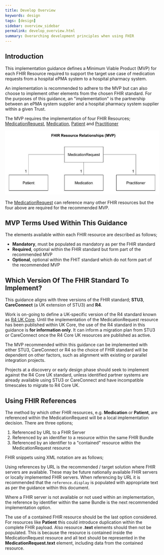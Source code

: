```yaml
---
title: Develop Overview
keywords: design
tags: [design]
sidebar: overview_sidebar
permalink: develop_overview.html
summary: Overarching development principles when using FHIR
---
```


## Introduction

This implementation guidance defines a Minimum Viable Product (MVP) for each FHIR Resource required to support the target use case of medication requests from a hospital ePMA system to a hospital pharmacy system.

An implementation is recommended to adhere to the MVP but can also choose to implement other elements from the chosen FHIR standard. For the purposes of this guidance, an "implementation" is the partnership between an ePMA system supplier and a hospital pharmacy system supplier within a given Trust.

The MVP requires the implementation of four FHIR Resources; [MedicationRequest](develop_medicationrequest.html), [Medication](develop_medication.html), [Patient](develop_patient.html) and [Practitioner](develop_practitioner.html)

![FHIR Resource Relationships (MVP)](images/develop_resources.jpg)

The [MedicationRequest](develop_medicationrequest.html) can reference many other FHIR resources but the four above are required for the recommended MVP. 

## MVP Terms Used Within This Guidance

The elements available within each FHIR resource are described as follows;
- **Mandatory**, must be populated as mandatory as per the FHIR standard
- **Required**, optional within the FHIR standard but form part of the recommended MVP
- **Optional**, optional within the FHIT standard which do not form part of the recommended MVP

## Which Version Of The FHIR Standard To Implement?

This guidance aligns with three versions of the FHIR standard; **STU3**, **CareConnect** (a UK extension of STU3) and **R4**.

Work is on-going to define a UK-specific version of the R4 standard known as [R4 UK Core](https://simplifier.net/UKCore). Until the implementation of the MedicationRequest resource has been published within UK Core, the use of the R4 standard in this guidance is **for information only**. It can inform a migration plan from STU3 or CareConnect once the R4 Core UK resources are published as active.

The MVP recommended within this guidance can be implemented with either STU3, CareConnect or R4 so the choice of FHIR standard will be dependent on other factors, such as alignment with existing or parallel integration projects.

Projects at a discovery or early design phase should seek to implement against the R4 Core UK standard, unless identified partner systems are already available using STU3 or CareConnect and have incompatible timescales to migrate to R4 Core UK.

## Using FHIR References

The method by which other FHIR resources, e.g. **Medication** or **Patient**, are referenced within the MedicationRequest will be a local implementation decision. There are three options;

 1. Referenced by URL to a FHIR Server
 2. Referenced by an identifier to a resource within the same FHIR Bundle
 3. Referenced by an identifier to a "contained" resource within the MedicationRequest resource

FHIR snippets using XML notation are as follows;

<script src="https://gist.github.com/RobertGoochUK/8cd2ea86de816b00d5cc1e4f3d663194.js"></script>

Using references by URL is the recommended / target solution where FHIR servers are available. These may be future nationally available FHIR servers or locally implemented FHIR servers. When referencing by URL it is recommended that the `reference.display` is populated with appropriate text as per the guidance within this document.

Where a FHIR server is not available or not used within an implementation, the reference by identifier within the same Bundle is the next recommended implementation option.

The use of a contained FHIR resource should be the last option considered. For resources like **Patient** this could introduce duplication within the complete FHIR payload. Also resource **.text** elements should then not be populated. This is because the resource is contained inside the MedicationRequest resource and all text should be represented in the **MedicationRequest.text** element, including data from the contained resource.
